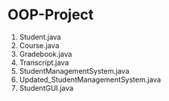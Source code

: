 # OOP-Project

1) Student.java
2) Course.java
3) Gradebook.java
4) Transcript.java
5) StudentManagementSystem.java
6) Updated_StudentManagementSystem.java
7) StudentGUI.java
